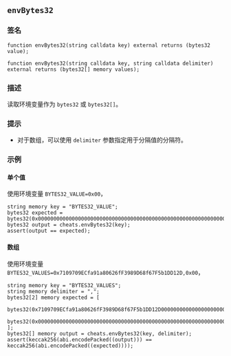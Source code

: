 ## `envBytes32`

### 签名

```solidity
function envBytes32(string calldata key) external returns (bytes32 value);
```

```solidity
function envBytes32(string calldata key, string calldata delimiter) external returns (bytes32[] memory values);
```

### 描述

读取环境变量作为 `bytes32` 或 `bytes32[]`。

### 提示

- 对于数组，可以使用 `delimiter` 参数指定用于分隔值的分隔符。

### 示例

#### 单个值
使用环境变量 `BYTES32_VALUE=0x00`，
```solidity
string memory key = "BYTES32_VALUE";
bytes32 expected = bytes32(0x0000000000000000000000000000000000000000000000000000000000000000);
bytes32 output = cheats.envBytes32(key);
assert(output == expected);
```

#### 数组
使用环境变量 `BYTES32_VALUES=0x7109709ECfa91a80626fF3989D68f67F5b1DD12D,0x00`，
```solidity
string memory key = "BYTES32_VALUES";
string memory delimiter = ",";
bytes32[2] memory expected = [
    bytes32(0x7109709ECfa91a80626fF3989D68f67F5b1DD12D000000000000000000000000),
    bytes32(0x0000000000000000000000000000000000000000000000000000000000000000)
];
bytes32[] memory output = cheats.envBytes32(key, delimiter);
assert(keccak256(abi.encodePacked((output))) == keccak256(abi.encodePacked((expected))));
```